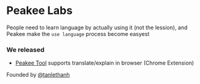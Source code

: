 # Peakee Labs

People need to learn language by actually using it (not the lession), and Peakee make the `use language` process become easyest

### We released

- [Peakee Tool](https://chromewebstore.google.com/detail/peakee/hmmkoppbjhfcjndlhkcipbggommjcfeg) supports translate/explain in browser (Chrome Extension)

Founded by [@tanlethanh](https://github.com/tanlethanh)
